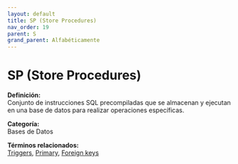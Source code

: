 ```yaml
---
layout: default
title: SP (Store Procedures)
nav_order: 19
parent: S
grand_parent: Alfabéticamente
---
```


# SP (Store Procedures)

**Definición:**  
Conjunto de instrucciones SQL precompiladas que se almacenan y ejecutan en una base de datos para realizar operaciones específicas.

**Categoría:**  
Bases de Datos  

  


**Términos relacionados:**  
[Triggers](https://maleniski.github.io/diccionario-angl-tec-mx/docs/alfabeticamente/T/triggers.html), [Primary](https://maleniski.github.io/diccionario-angl-tec-mx/docs/alfabeticamente/P/primary.html), [Foreign keys](https://maleniski.github.io/diccionario-angl-tec-mx/docs/alfabeticamente/F/foreign-keys.html)

